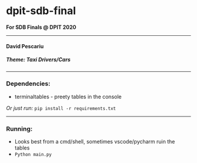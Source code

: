 # dpit-sdb-final
**For SDB Finals @ DPIT 2020**

---

#### David Pescariu

##### Theme: Taxi Drivers/Cars

---

### Dependencies:
- terminaltables - preety tables in the console

_Or just run:_ `pip install -r requirements.txt`

---

### Running:
- Looks best from a cmd/shell, sometimes vscode/pycharm ruin the tables
- `Python main.py`
